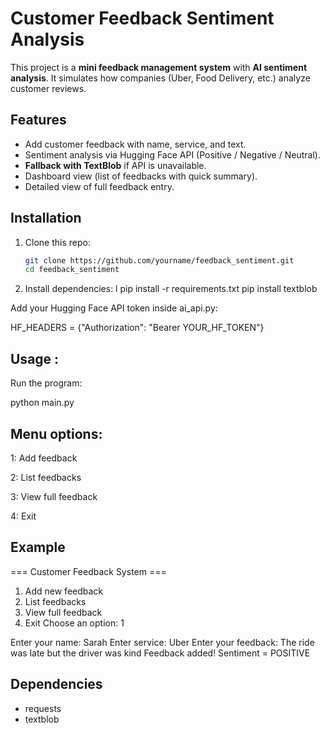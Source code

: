 # Customer Feedback Sentiment Analysis

This project is a **mini feedback management system** with **AI sentiment analysis**.
It simulates how companies (Uber, Food Delivery, etc.) analyze customer reviews.

## Features
- Add customer feedback with name, service, and text.
- Sentiment analysis via Hugging Face API (Positive / Negative / Neutral).
- **Fallback with TextBlob** if API is unavailable.
- Dashboard view (list of feedbacks with quick summary).
- Detailed view of full feedback entry.

## Installation
1. Clone this repo:
   ```bash
   git clone https://github.com/yourname/feedback_sentiment.git
   cd feedback_sentiment
2. Install dependencies:
l
pip install -r requirements.txt
pip install textblob

Add your Hugging Face API token inside ai_api.py:

HF_HEADERS = {"Authorization": "Bearer YOUR_HF_TOKEN"}

## Usage : 

Run the program:

python main.py


## Menu options:

1: Add feedback

2: List feedbacks

3: View full feedback

4: Exit

## Example
=== Customer Feedback System ===
1. Add new feedback
2. List feedbacks
3. View full feedback
4. Exit
Choose an option: 1

Enter your name: Sarah
Enter service: Uber
Enter your feedback: The ride was late but the driver was kind
Feedback added! Sentiment = POSITIVE

## Dependencies

- requests
- textblob

